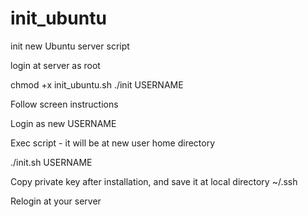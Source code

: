 # init_ubuntu
init new Ubuntu server script

login at server as root

chmod +x init_ubuntu.sh
./init USERNAME

Follow screen instructions

Login as new USERNAME

Exec script - it will be at new user home directory

./init.sh USERNAME

Copy private key after installation, and save it at local directory ~/.ssh

Relogin at your server
